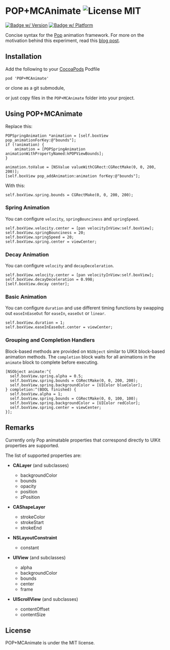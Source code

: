 POP+MCAnimate ![License MIT](https://go-shields.herokuapp.com/license-MIT-blue.png)
=============

[![Badge w/ Version](https://cocoapod-badges.herokuapp.com/v/POP+MCAnimate/badge.png)](https://github.com/matthewcheok/POP-MCAnimate)
[![Badge w/ Platform](https://cocoapod-badges.herokuapp.com/p/POP+MCAnimate/badge.svg)](https://github.com/matthewcheok/POP-MCAnimate)

Concise syntax for the [Pop](https://github.com/facebook/pop) animation framework. For more on the motivation behind this experiment, read this [blog post](http://blog.matthewcheok.com/making-your-animations-pop/).

## Installation

Add the following to your [CocoaPods](http://cocoapods.org/) Podfile

    pod 'POP+MCAnimate'

or clone as a git submodule,

or just copy files in the ```POP+MCAnimate``` folder into your project.

## Using POP+MCAnimate

Replace this:

    POPSpringAnimation *animation = [self.boxView pop_animationForKey:@"bounds"];
    if (!animation) {
        animation = [POPSpringAnimation animationWithPropertyNamed:kPOPViewBounds];
    }

    animation.toValue = [NSValue valueWithCGRect:CGRectMake(0, 0, 200, 200)];
    [self.boxView pop_addAnimation:animation forKey:@"bounds"];

With this:

    self.boxView.spring.bounds = CGRectMake(0, 0, 200, 200);

### Spring Animation

You can configure `velocity`, `springBounciness` and `springSpeed`.

    self.boxView.velocity.center = [pan velocityInView:self.boxView];
    self.boxView.springBounciness = 20;
    self.boxView.springSpeed = 20;
    self.boxView.spring.center = viewCenter;

### Decay Animation

You can configure `velocity` and `decayDeceleration`.

    self.boxView.velocity.center = [pan velocityInView:self.boxView];
    self.boxView.decayDeceleration = 0.998;
    [self.boxView.decay center];

### Basic Animation

You can configure `duration` and use different timing functions by swapping out `easeInEaseOut` for  `easeIn`, `easeOut` or `linear`.

    self.boxView.duration = 1;
    self.boxView.easeInEaseOut.center = viewCenter;


### Grouping and Completion Handlers

Block-based methods are provided on `NSObject` similar to UIKit block-based animation methods. The `completion` block waits for all animations in the `animate` block to complete before executing.

    [NSObject animate:^{
      self.boxView.spring.alpha = 0.5;
      self.boxView.spring.bounds = CGRectMake(0, 0, 200, 200);
      self.boxView.spring.backgroundColor = [UIColor blueColor];
    } completion:^(BOOL finished) {
      self.boxView.alpha = 1;
      self.boxView.spring.bounds = CGRectMake(0, 0, 100, 100);
      self.boxView.spring.backgroundColor = [UIColor redColor];
      self.boxView.spring.center = viewCenter;
    }];

## Remarks

Currently only Pop animatable properties that correspond directly to UIKit properties are supported.

The list of supported properties are:
- **CALayer** (and subclasses)
  - backgroundColor
  - bounds
  - opacity
  - position
  - zPosition

- **CAShapeLayer**
  - strokeColor
  - strokeStart
  - strokeEnd

- **NSLayoutConstraint**
  - constant

- **UIView** (and subclasses)
  - alpha
  - backgroundColor
  - bounds
  - center
  - frame

- **UIScrollView** (and subclasses)
  - contentOffset
  - contentSize

## License

POP+MCAnimate is under the MIT license.
